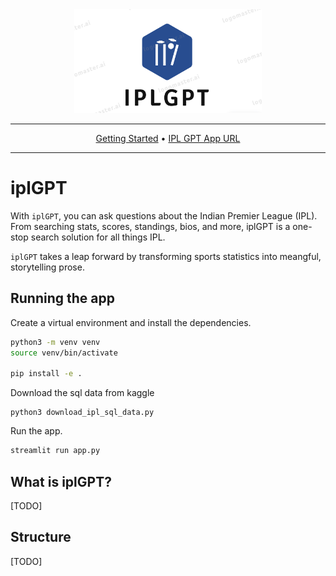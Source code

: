 <div align="center">

<img src="assets/logo.png" width="300px">

______________________________________________________________________

<p align="center">
  <a href="#running-the-app">Getting Started</a> •
  <a href="ipl.gpt">IPL GPT App URL</a>
</p>

______________________________________________________________________

</div>

# iplGPT

With `iplGPT`, you can ask questions about the Indian Premier League (IPL). From searching stats, scores, standings, bios, and more, iplGPT is a one-stop search solution for all things IPL.

`iplGPT` takes a leap forward by transforming sports statistics into meangful, storytelling prose.

## Running the app

Create a virtual environment and install the dependencies.

```bash
python3 -m venv venv
source venv/bin/activate

pip install -e .
```

<!-- Populate the database with the data.

```bash
python3 populate.py
``` -->

Download the sql data from kaggle

```
python3 download_ipl_sql_data.py
```

Run the app.

```bash
streamlit run app.py
```

## What is iplGPT?

\[TODO\]

## Structure

\[TODO\]
